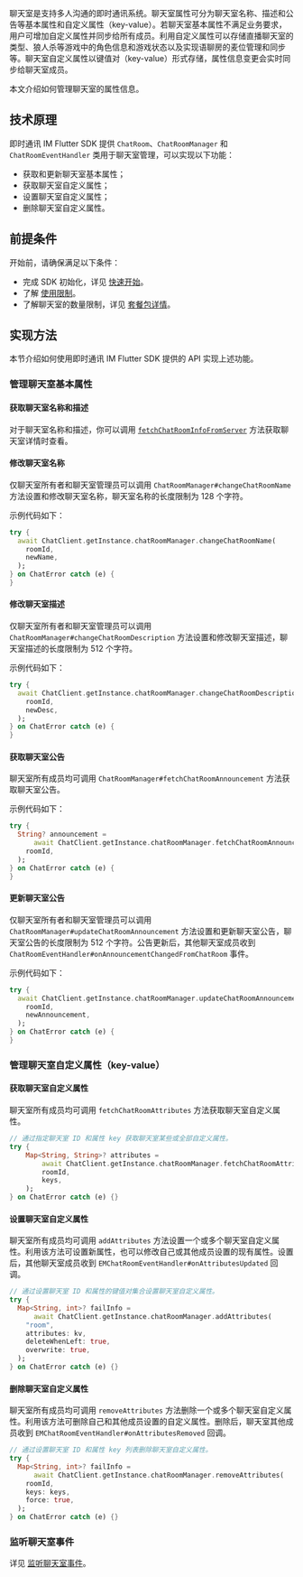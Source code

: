 聊天室是支持多人沟通的即时通讯系统。聊天室属性可分为聊天室名称、描述和公告等基本属性和自定义属性（key-value）。若聊天室基本属性不满足业务要求，用户可增加自定义属性并同步给所有成员。利用自定义属性可以存储直播聊天室的类型、狼人杀等游戏中的角色信息和游戏状态以及实现语聊房的麦位管理和同步等。聊天室自定义属性以键值对（key-value）形式存储，属性信息变更会实时同步给聊天室成员。

本文介绍如何管理聊天室的属性信息。

## 技术原理

即时通讯 IM Flutter SDK 提供 `ChatRoom`、`ChatRoomManager` 和 `ChatRoomEventHandler` 类用于聊天室管理，可以实现以下功能：

- 获取和更新聊天室基本属性；
- 获取聊天室自定义属性；
- 设置聊天室自定义属性；
- 删除聊天室自定义属性。

## 前提条件

开始前，请确保满足以下条件：

- 完成 SDK 初始化，详见 [快速开始](./agora_chat_get_started_flutter)。
- 了解 [使用限制](./agora_chat_limitation)。
- 了解聊天室的数量限制，详见 [套餐包详情](./agora_chat_plan)。

## 实现方法

本节介绍如何使用即时通讯 IM Flutter SDK 提供的 API 实现上述功能。

### 管理聊天室基本属性

#### 获取聊天室名称和描述

对于聊天室名称和描述，你可以调用 [`fetchChatRoomInfoFromServer`](./agora_chat_chatroom_flutter#获取聊天室详情) 方法获取聊天室详情时查看。

#### 修改聊天室名称

仅聊天室所有者和聊天室管理员可以调用 `ChatRoomManager#changeChatRoomName` 方法设置和修改聊天室名称，聊天室名称的长度限制为 128 个字符。

示例代码如下：

```dart
try {
  await ChatClient.getInstance.chatRoomManager.changeChatRoomName(
    roomId,
    newName,
  );
} on ChatError catch (e) {
}
```

#### 修改聊天室描述

仅聊天室所有者和聊天室管理员可以调用 `ChatRoomManager#changeChatRoomDescription` 方法设置和修改聊天室描述，聊天室描述的长度限制为 512 个字符。

示例代码如下：

```dart
try {
  await ChatClient.getInstance.chatRoomManager.changeChatRoomDescription(
    roomId,
    newDesc,
  );
} on ChatError catch (e) {
}
```

#### 获取聊天室公告

聊天室所有成员均可调用 `ChatRoomManager#fetchChatRoomAnnouncement` 方法获取聊天室公告。

示例代码如下：

```dart
try {
  String? announcement =
      await ChatClient.getInstance.chatRoomManager.fetchChatRoomAnnouncement(
    roomId,
  );
} on ChatError catch (e) {
}
```

#### 更新聊天室公告

仅聊天室所有者和聊天室管理员可以调用 `ChatRoomManager#updateChatRoomAnnouncement` 方法设置和更新聊天室公告，聊天室公告的长度限制为 512 个字符。公告更新后，其他聊天室成员收到 `ChatRoomEventHandler#onAnnouncementChangedFromChatRoom` 事件。

示例代码如下：

```dart
try {
  await ChatClient.getInstance.chatRoomManager.updateChatRoomAnnouncement(
    roomId,
    newAnnouncement,
  );
} on ChatError catch (e) {
}
```

### 管理聊天室自定义属性（key-value）

#### 获取聊天室自定义属性

聊天室所有成员均可调用 `fetchChatRoomAttributes` 方法获取聊天室自定义属性。

```dart
// 通过指定聊天室 ID 和属性 key 获取聊天室某些或全部自定义属性。
try {
    Map<String, String>? attributes =
        await ChatClient.getInstance.chatRoomManager.fetchChatRoomAttributes(
        roomId,
        keys,
    );
} on ChatError catch (e) {}
```

#### 设置聊天室自定义属性

聊天室所有成员均可调用 `addAttributes` 方法设置一个或多个聊天室自定义属性。利用该方法可设置新属性，也可以修改自己或其他成员设置的现有属性。设置后，其他聊天室成员收到 `EMChatRoomEventHandler#onAttributesUpdated` 回调。

```dart
// 通过设置聊天室 ID 和属性的键值对集合设置聊天室自定义属性。
try {
  Map<String, int>? failInfo =
      await ChatClient.getInstance.chatRoomManager.addAttributes(
    "room",
    attributes: kv,
    deleteWhenLeft: true,
    overwrite: true,
  );
} on ChatError catch (e) {}
```

#### 删除聊天室自定义属性

聊天室所有成员均可调用 `removeAttributes` 方法删除一个或多个聊天室自定义属性。利用该方法可删除自己和其他成员设置的自定义属性。删除后，聊天室其他成员收到 `EMChatRoomEventHandler#onAttributesRemoved` 回调。

```dart
// 通过设置聊天室 ID 和属性 key 列表删除聊天室自定义属性。
try {
  Map<String, int>? failInfo =
      await ChatClient.getInstance.chatRoomManager.removeAttributes(
    roomId,
    keys: keys,
    force: true,
  );
} on ChatError catch (e) {}
```

### 监听聊天室事件

详见 [监听聊天室事件](./agora_chat_chatroom_flutter#监听聊天室事件)。